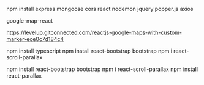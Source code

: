 npm install express mongoose cors react nodemon jquery popper.js axios

google-map-react

https://levelup.gitconnected.com/reactjs-google-maps-with-custom-marker-ece0c7d184c4

npm install typescript
npm install react-bootstrap bootstrap
npm i react-scroll-parallax

npm install react-bootstrap bootstrap
npm i react-scroll-parallax
npm install react-parallax
